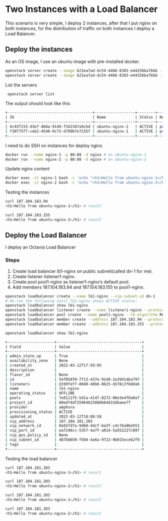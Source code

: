 # Two Instances with a Load Balancer
This scenario is very simple, I deploy 2 instances, after that I put nginx on both instances, for the distribution of traffic on both instances I deploy a Load Balancer.

## Deploy the instances
As an OS image, I use an ubuntu image with pre-installed docker.
```bash
openstack server create --image b21ea7ad-dc54-44b6-8383-e44156ba7bbb --flavor m1.g1.3 --key-name alin-key --network public ubuntu-nginx-1
openstack server create --image b21ea7ad-dc54-44b6-8383-e44156ba7bbb --flavor m1.g1.3 --key-name alin-key --network public ubuntu-nginx-2
```


List the servers
```bash
 openstack server list
```

The output should look like this:
```bash
+--------------------------------------+------------------+--------+------------------------+---------------------+---------+
| ID                                   | Name             | Status | Networks               | Image               | Flavor  |
+--------------------------------------+------------------+--------+------------------------+---------------------+---------+
| 4c93f233-d3ef-4b6a-9149-f3d2347a9cbd | ubuntu-nginx-2   | ACTIVE | public=187.104.183.155 | docker-ubuntu-20.04 | m1.g1.3 |
| f30775f7-ceb2-4540-9cf2-d7896fe7235f | ubuntu-nginx-1   | ACTIVE | public=187.104.183.94  | docker-ubuntu-20.04 | m1.g1.3 |
+--------------------------------------+------------------+--------+------------------------+---------------------+---------+

```

I need to do SSH on instances for deploy nginx.
```bash
docker run --name nginx-1 -p 80:80 -d nginx # on ubuntu-nginx-1
docker run --name nginx-2 -p 80:80 -d nginx # on ubuntu-nginx-2
```

Update nginx content
```bash
docker exec -it nginx-1 bash -c 'echo "<h1>Hello from ubuntu-nginx-1</h1>" > usr/share/nginx/html/index.html' # on ubuntu-nginx-1
docker exec -it nginx-2 bash -c 'echo "<h1>Hello from ubuntu-nginx-2</h1>" > usr/share/nginx/html/index.html' # on ubuntu-nginx-2
```

Testing the instances
```bash
curl 187.104.183.94
<h1>Hello from ubuntu-nginx-1</h1> # result
```
```bash
curl 187.104.183.155
<h1>Hello from ubuntu-nginx-2</h1> # result
```

## Deploy the Load Balancer
I deploy an Octavia Load Balancer

### Steps
1. Create load balancer lb1-nginx on public subnet(called dn-1 for me).
2. Create listener listener1-nginx.
3. Create pool pool1-nginx as listener1-nginx’s default pool.
4. Add members 187.104.183.94 and 187.104.183.155 to pool1-nginx.


```bash
openstack loadbalancer create --name lb1-nginx --vip-subnet-id dn-1
# Re-run the following until lb1-nginx shows ACTIVE status:
openstack loadbalancer show lb1-nginx
openstack loadbalancer listener create --name listener1-nginx --protocol HTTP --protocol-port 80 lb1-nginx
openstack loadbalancer pool create --name pool1-nginx --lb-algorithm ROUND_ROBIN --listener listener1-nginx --protocol HTTP
openstack loadbalancer member create --address 187.104.183.94 --protocol-port 80 pool1-nginx
openstack loadbalancer member create --address 187.104.183.155 --protocol-port 80 pool1-nginx
```

```bash
openstack loadbalancer show lb1-nginx
```
```bash
+---------------------+--------------------------------------+
| Field               | Value                                |
+---------------------+--------------------------------------+
| admin_state_up      | True                                 |
| availability_zone   | None                                 |
| created_at          | 2022-03-12T17:59:05                  |
| description         |                                      |
| flavor_id           | None                                 |
| id                  | 54f058f0-7f13-437e-9149-2e39d14ba797 |
| listeners           | d199fef7-8040-46b6-8625-d378c2fb8da6 |
| name                | lb1-nginx                            |
| operating_status    | OFFLINE                              |
| pools               | 7e8111f5-5d1a-4147-8272-08e3e4f0a0a7 |
| project_id          | 60ed74df25964615886b64d33dbaee7f     |
| provider            | amphora                              |
| provisioning_status | ACTIVE                               |
| updated_at          | 2022-03-12T18:08:58                  |
| vip_address         | 187.104.181.203                      |
| vip_network_id      | 0a92fd7a-9d60-4dcf-ba3f-cdc7ba86e551 |
| vip_port_id         | ea7246cc-5357-4a7f-a014-5a552227c897 |
| vip_qos_policy_id   | None                                 |
| vip_subnet_id       | 487b8659-f504-4a6a-9722-9b015eceb2f9 |
| tags                |                                      |
+---------------------+--------------------------------------+
```

Testing the load balancer


```bash
curl 187.104.181.203
<h1>Hello from ubuntu-nginx-1</h1> # result
```
```bash
curl 187.104.181.203
<h1>Hello from ubuntu-nginx-2</h1> # result
```
```bash
curl 187.104.181.203
<h1>Hello from ubuntu-nginx-1</h1> # result
```
```bash
curl 187.104.181.203
<h1>Hello from ubuntu-nginx-2</h1> # result
```

